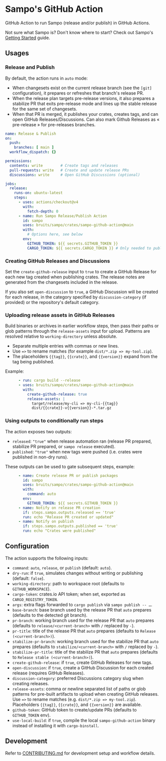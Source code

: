 # Sampo's GitHub Action

GitHub Action to run Sampo (release and/or publish) in GitHub Actions.

Not sure what Sampo is? Don't know where to start? Check out Sampo's [Getting Started](./crates/sampo/README.md#getting-started) guide.

## Usages

### Release and Publish

By default, the action runs in `auto` mode:
- When changesets exist on the current release branch (see the `[git]` configuration), it prepares or refreshes that branch's release PR.
- When the release plan targets pre-release versions, it also prepares a stabilize PR that exits pre-release mode and lines up the stable release for the same set of changesets.
- When that PR is merged, it publishes your crates, creates tags, and can open GitHub Releases/Discussions. Can also mark Github Releases as « pre-release » for pre-releases branches.

```yaml
name: Release & Publish
on:
  push:
    branches: [ main ]
  workflow_dispatch: {}

permissions:
  contents: write        # Create tags and releases
  pull-requests: write   # Create and update release PRs
  discussions: write     # Open GitHub Discussions (optional)

jobs:
  release:
    runs-on: ubuntu-latest
    steps:
      - uses: actions/checkout@v4
        with:
          fetch-depth: 0
      - name: Run Sampo Release/Publish Action
        id: sampo
        uses: bruits/sampo/crates/sampo-github-action@main
        with:
          # Options here, see below
        env:
          GITHUB_TOKEN: ${{ secrets.GITHUB_TOKEN }}
          CARGO_TOKEN: ${{ secrets.CARGO_TOKEN }} # Only needed to publish to crates.io
```

### Creating GitHub Releases and Discussions

Set the `create-github-release` input to `true` to create a GitHub Release for each new tag created when publishing crates. The release notes are generated from the changesets included in the release.

If you also set `open-discussion` to `true`, a GitHub Discussion will be created for each release, in the category specified by `discussion-category` (if provided) or the repository's default category.

### Uploading release assets in GitHub Releases

Build binaries or archives in earlier workflow steps, then pass their paths or glob patterns through the `release-assets` input for upload. Patterns are resolved relative to `working-directory` unless absolute.

- Separate multiple entries with commas or new lines.
- Use `=>` to rename matches (for example `dist/*.zip => my-tool.zip`).
- The placeholders `{{tag}}`, `{{crate}}`, and `{{version}}` expand from the tag being published.

Example:

```yaml
      - run: cargo build --release
      - uses: bruits/sampo/crates/sampo-github-action@main
        with:
          create-github-release: true
          release-assets: |
            target/release/my-cli => my-cli-{{tag}}
            dist/{{crate}}-v{{version}}-*.tar.gz
```

### Using outputs to conditionally run steps

The action exposes two outputs:

- `released`: `"true"` when release automation ran (release PR prepared, stabilize PR prepared, or `sampo release` executed).
- `published`: `"true"` when new tags were pushed (i.e. crates were published in non-dry runs).

These outputs can be used to gate subsequent steps, example:

```yaml
      - name: Create release PR or publish packages
        id: sampo
        uses: bruits/sampo/crates/sampo-github-action@main
        with:
          command: auto
        env:
          GITHUB_TOKEN: ${{ secrets.GITHUB_TOKEN }}
      - name: Notify on release PR creation
        if: steps.sampo.outputs.released == 'true'
        run: echo "Release PR created or updated"
      - name: Notify on publish
        if: steps.sampo.outputs.published == 'true'
        run: echo "Crates were published"
```

## Configuration

The action supports the following inputs:

- `command`: `auto`, `release`, or `publish` (default: `auto`).
- `dry-run`: if `true`, simulates changes without writing or publishing (default: `false`).
- `working-directory`: path to workspace root (defaults to `GITHUB_WORKSPACE`).
- `cargo-token`: crates.io API token; when set, exported as `CARGO_REGISTRY_TOKEN`.
- `args`: extra flags forwarded to `cargo publish` via `sampo publish -- …`.
- `base-branch`: base branch used by the release PR that `auto` prepares (defaults to the detected git branch).
- `pr-branch`: working branch used for the release PR that `auto` prepares (defaults to `release/<current-branch>` with `/` replaced by `-`).
- `pr-title`: title of the release PR that `auto` prepares (defaults to `Release (<current-branch>)`).
- `stabilize-pr-branch`: working branch used for the stabilize PR that `auto` prepares (defaults to `stabilize/<current-branch>` with `/` replaced by `-`).
- `stabilize-pr-title`: title of the stabilize PR that `auto` prepares (defaults to `Release stable (<current-branch>)`).
- `create-github-release`: if `true`, create GitHub Releases for new tags.
- `open-discussion`: if `true`, create a GitHub Discussion for each created release (requires GitHub Releases).
- `discussion-category`: preferred Discussions category slug when creating releases.
- `release-assets`: comma or newline separated list of paths or glob patterns for pre-built artifacts to upload when creating GitHub releases. Use `=>` to rename matches (e.g. `dist/*.zip => my-tool.zip`). Placeholders `{{tag}}`, `{{crate}}`, and `{{version}}` are available.
- `github-token`: GitHub token to create/update PRs (defaults to `GITHUB_TOKEN` env).
- `use-local-build`: if `true`, compile the local `sampo-github-action` binary instead of installing it with `cargo-binstall`.

## Development

Refer to [CONTRIBUTING.md](../../CONTRIBUTING.md#sampo-github-action) for development setup and workflow details.

